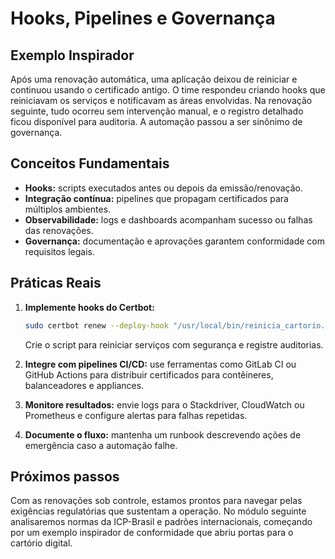 # Hooks, Pipelines e Governança

## Exemplo Inspirador

Após uma renovação automática, uma aplicação deixou de reiniciar e continuou usando o certificado antigo. O time respondeu criando hooks que reiniciavam os serviços e notificavam as áreas envolvidas. Na renovação seguinte, tudo ocorreu sem intervenção manual, e o registro detalhado ficou disponível para auditoria. A automação passou a ser sinônimo de governança.

## Conceitos Fundamentais

- **Hooks:** scripts executados antes ou depois da emissão/renovação.
- **Integração contínua:** pipelines que propagam certificados para múltiplos ambientes.
- **Observabilidade:** logs e dashboards acompanham sucesso ou falhas das renovações.
- **Governança:** documentação e aprovações garantem conformidade com requisitos legais.

## Práticas Reais

1. **Implemente hooks do Certbot:**
   ```bash
   sudo certbot renew --deploy-hook "/usr/local/bin/reinicia_cartorio.sh"
   ```
   Crie o script para reiniciar serviços com segurança e registre auditorias.

2. **Integre com pipelines CI/CD:** use ferramentas como GitLab CI ou GitHub Actions para distribuir certificados para contêineres, balanceadores e appliances.

3. **Monitore resultados:** envie logs para o Stackdriver, CloudWatch ou Prometheus e configure alertas para falhas repetidas.

4. **Documente o fluxo:** mantenha um runbook descrevendo ações de emergência caso a automação falhe.

## Próximos passos

Com as renovações sob controle, estamos prontos para navegar pelas exigências regulatórias que sustentam a operação. No módulo seguinte analisaremos normas da ICP-Brasil e padrões internacionais, começando por um exemplo inspirador de conformidade que abriu portas para o cartório digital.
